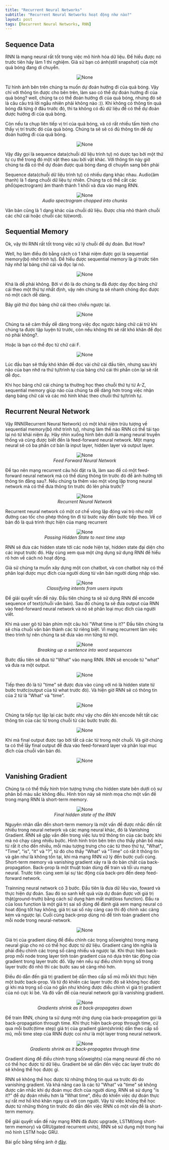 ```yaml
---
title: "Recurrent Neural Networks"
subtitle: "Recurrent Neural Networks hoạt động như nào?"
layout: post
tags: [Recurrent Neural Networks, RNN]
---
```


## Sequence Data 

 RNN là mạng neural rất tốt trong việc mô hình hóa dữ liệu. Để hiểu được nó trước tiên hãy làm 1 thí nghiệm. Giả sử bạn có ảnh(still snapshot) của một quả bóng đang di chuyển. 
 
 <center>
  <img src="/img/bp/2018-06-18-RNN/ball.png" alt="None">
 </center>
 
 Từ hình ảnh bên trên chúng ta muốn dự đoán hướng đi của quả bóng. Vậy chỉ với thông tin được cho bên trên, làm sao có thể dự đoán hướng đi của quả bóng? well, chúng ta có thể đoán hướng đi của quả bóng, nhưng đó sẽ là câu câu trả lời ngẫu nhiên phải không nào :)). Khi không có thông tin quả bóng đã từng ở đâu trước đó, thì ta không có đủ dữ liệu để có thể dự đoán được hướng đi của quả bóng.
 
 Còn nếu ta chụp liên tiếp vị trí của quả bóng, và có rất nhiều tấm hình cho thấy vị trí trước đó của quả bóng. Chúng ta sẽ sẽ có đủ thông tin để dự đoán hướng đi của quả bóng.

 <center>
  <img src="/img/bp/2018-06-18-RNN/ball.gif" alt="None">
 </center>

Vậy đây gọi là sequence data(chuỗi dữ liệu trình tự) nó dược tạo bởi một thứ tự cụ thể trong đó một vật theo sau bởi vật khác. Với thông tin này giờ chúng ta đã có thể dự đoán được quả bóng đang di chuyển sang bên phải

Sequence data(chuỗi dữ liệu trình tự) có nhiều dạng khác nhau. Audio(âm thanh) là 1 dạng chuỗi dữ liệu tự nhiên. Chúng ta có thể cắt các phổ(spectrogram) âm thanh thành 1 khối và đưa vào mạng RNN.

 <center>
  <img src="/img/bp/2018-06-18-RNN/audio.png" alt="None">
  <br>
  <i>Audio spectrogram chopped into chunks</i>
 </center>

Văn bản cũng là 1 dạng khác của chuỗi dữ liệu. Được chia nhỏ thành chuỗi các chữ cái hoặc chuỗi các từ(word).

## Sequential Memory

Ok, vậy thì RNN rất tốt trong việc xử lý chuỗi để dự đoán. But How?

Well, họ làm điều đó bằng cách có 1 khái niệm được gọi là sequential memory(bộ nhớ trình tự). Để hiểu được sequential memory là gì trước tiên hãy nhớ lại bảng chữ cái và đọc lại nó.

 <center>
  <img src="/img/bp/2018-06-18-RNN/abc.png" alt="None">
 </center>
 
 Khá là dễ phải không. Bởi vì đó là do chúng ta đã được dạy đọc bảng chữ cái theo một thứ tự nhất định, vậy nên chúng ta sẽ nhanh chóng đọc được nó một cách dễ dàng.
 
 Bây giờ thử đọc bảng chữ cái theo chiều ngược lại.
 
 <center>
  <img src="/img/bp/2018-06-18-RNN/abcre.png" alt="None">
 </center>
 
 Chúng ta sẽ cảm thấy dễ dàng trong việc đọc ngược bảng chữ cái trừ khi chúng ta được tập luyện từ trước, còn nếu không thì sẽ rất khó khăn để đọc nó phải không?.
 
 Hoặc là bạn có thể đọc từ chữ cái F.
 
 <center>
  <img src="/img/bp/2018-06-18-RNN/fabc.png" alt="None">
 </center>
 
 Lúc đầu bạn sẽ thấy khó khăn để đọc vài chữ cái đầu tiên, nhưng sau khi não của bạn nhớ ra thứ tự/trình tự của bảng chữ cái thì phần còn lại sẽ rất dễ đọc. 
 
Khi học bảng chữ cái chúng ta thường học theo chuỗi thứ tự từ A-Z, sequential memory giúp não của chúng ta dễ dàng hơn trong việc nhận dạng bảng chữ cái và các mô hình khác theo chuỗi thứ tự/trình tự.

## Recurrent Neural Network

Vậy RNN(Recurrent Neural Network) có một khái niệm trừu tượng về sequential memory(bộ nhớ trình tự), nhưng làm thế nào RNN có thể tái tạo lại nó từ khái niệm ấy. Hãy nhìn xuống hình bên dưới là mạng neural truyền thống và cũng được biết đến là feed-forward neural network. Một mạng neural sẽ có ba phần cơ bản là input layer, hidden layer và output layer.

 <center>
  <img src="/img/bp/2018-06-18-RNN/FFW.png" alt="None">
 <br>
 <em>Feed Forward Neural Network</em>
 </center>

Để tạo nên mạng recurrent câu hỏi đặt ra là, làm sao để có một feed-forward neural network mà có thể dùng thông tin trước đó để ảnh hưởng tới thông tin đằng sau?. Nếu chúng ta thêm vào một vòng lặp trong neural network mà có thể đưa thông tin trước đó lên phía trước?

<center>
  <img src="/img/bp/2018-06-18-RNN/RNN.png" alt="None">
 <br>
 <em>Recurrent Neural Network</em>
 </center>

Recurrent neural network có một cơ chế vòng lặp đóng vai trò như một đường cao tốc cho phép thông tin đi từ bước này đến bước tiếp theo. Về cơ bản đó là quá trình thực hiện của mạng recurrent

<center>
  <img src="/img/bp/2018-06-18-RNN/hidden.gif" alt="None">
 <br>
 <em>Passing Hidden State to next time step</em>
 </center>

 RNN sẽ đưa các hidden state tới các node hiện tại, hidden state đại diện cho các input trước đó. Hãy cùng xem qua một ứng dụng sử dụng RNN để hiểu rõ hơn về cách nó hoạt động.

Giả sử chúng ta muốn xây dựng một con chatbot, và con chatbot này có thể phân loại được mục đích của người dùng từ văn bản người dùng nhập vào.

<center>
  <img src="/img/bp/2018-06-18-RNN/classify.gif" alt="None">
 <br>
 <em>Classifying intents from users inputs</em>
 </center>
 
 Để giải quyết vấn đề này. Đầu tiên chúng ta sẽ sử dụng RNN để encode sequence of text(chuỗi văn bản). Sau đó chúng ta sẽ đưa output của RNN vào feed-forward neural network và nó sẽ phân loại mục đích của người viết.
 
 Khi mà user gõ từ bàn phím một câu hỏi "What time is it?" Đầu tiên chúng ta sẽ chia chuỗi văn bản thành các từ riêng biệt. Vì mạng recurrent làm việc theo trình tự nên chúng ta sẽ đưa vào rnn từng từ một.
 
 <center>
  <img src="/img/bp/2018-06-18-RNN/breakingsen.gif" alt="None">
 <br>
 <em>Breaking up a sentence into word sequences</em>
 </center>
 
 Bước đầu tiên sẽ đưa từ "What" vào mạng RNN. RNN sẽ encode từ "what" và đưa ra một output.
 
 <center>
  <img src="/img/bp/2018-06-18-RNN/breakingsen2.gif" alt="None">
 </center>
 
 Tiếp theo đó là từ "time" sẽ được đưa vào cùng với nó là hidden state từ bước trước(output của từ what trước đó). Và hiện giờ RNN sẽ có thông tin của 2 từ là "What" và "time".
 
 <center>
  <img src="/img/bp/2018-06-18-RNN/breakingsen3.gif" alt="None">
 </center>
 
 Chúng ta tiếp tục lặp lại các bước như vậy cho đến khi encode hết tất các thông tin của các từ trong chuỗi từ các bước trước đó.
 
  <center>
  <img src="/img/bp/2018-06-18-RNN/breakingsen4.gif" alt="None">
 </center>
 
 Khi mà final output được tạo bởi tất cả các từ trong một chuỗi. Và giờ chúng ta có thể lấy final output để đưa vào feed-forward layer và phân loại mục đích của chuỗi văn bản đó.
 
  <center>
  <img src="/img/bp/2018-06-18-RNN/breakingsen5.gif" alt="None">
 </center>
 
## Vanishing Gradient
 
 Chúng ta có thể thấy hình tròn tượng trưng cho hidden state bên dưới có sự phân bố màu sắc không đều. Hình tròn này sẽ minh mọa cho một vấn đề trong mạng RNN là short-term memory.
 
 <center>
  <img src="/img/bp/2018-06-18-RNN/final.png" alt="None">
 <br>
 <em>Final hidden state of the RNN</em>
 </center>

Nguyên nhân dẫn đến short-term memory là một vấn đề được nhắc đến rất nhiều trong neural network và các mạng neural khác, đó là Vanishing Gradient. RNN sẽ gặp vấn đền trong việc lưu trữ thông tin của các bước khi mà nó chạy càng nhiều bước. Hình hình tròn bên trên cho thấy phân bố màu từ rất ít cho đến nhiều, mỗi màu tượng trưng cho các từ theo thứ tự, "What", "Time", "is", "it" và "?", từ đó cho thấy "What" và "Time" có rất ít thông tin và gân như là không tồn tại, khi mà mạng RNN xử lý đến bước cuối cùng. Short-term memory và vanishing gradient xảy ra là do bản chất của back-propagation. Back-prop là một thuật toán dùng để train và tối ưu mạng neural. Trước tiên cùng xem lại sự tác động của back-pro đến deep feed-forward network.

Trainning neural network có 3 bước. Đầu tiên là đưa dữ liệu vào, foward và thực hiện dự đoán. Sau đó so sanh kết quả vừa dự đoán được với giá trị thật(ground-truth) bằng cách sử dụng hàm mất mát(loss function). Đầu ra của loss function là một giá trị sai số dùng để đánh giá xem mạng neural có hoat động tốt hay không, giá trị sai số này càng cao thì độ chính xác càng kém và ngược lại. Cuối cùng back-prop dùng nó để tính toán gradient cho mỗi node trong neural-network. 

<center>
  <img src="/img/bp/2018-06-18-RNN/backpropa.gif" alt="None">
 </center>
 
 Giá trị của gradient dùng để điều chỉnh các trọng số(weights) trong mạng neural giúp cho nó có thể học được từ dữ liệu. Gradient càng lớn nghĩa là phải điều chỉnh các trọng số càng nhiều và ngược lại. Khi thực hiện back-prop mỗi node trong layer tính toán gradient của nó dựa trên tác động của gradient trong layer trước đố. Vậy nên nếu sự điều chỉnh trọng số trong layer trước đó nhỏ thì các bước sau sẽ càng nhỏ hơn.
 
 Điều đó dẫn đến giá trị gradient bé dần theo cấp số mũ mỗi khi thực hiện một bước back-prop. Và từ đó khiến các layer trước đó sẽ không học được gì khi mà trọng số của nó gần như không được điều chỉnh vì giá trị gradient của nó cực kì bé. Và đó vấn đề của neural network gọi là vanishing gradient.

<center>
  <img src="/img/bp/2018-06-18-RNN/backpropashrink.gif" alt="None">
 <br>
 <em>Gradients shrink as it back-propagates down</em>
 </center>
 
 Để train RNN, chúng ta sử dụng một ứng dụng của back-propagation gọi là back-propagation through time. Khi thực hiện back-prop through time, cứ qua mỗi bước(time step) giá trị của gradient giảm(shrink) dần theo cấp số mũ, mỗi time step của RNN được coi như là một layer trong neural network.
 
<center>
  <img src="/img/bp/2018-06-18-RNN/backpropatime.gif" alt="None">
 <br>
 <em>Gradients shrink as it back-propagates through time</em>
 </center>
 
 Gradient dùng để điều chỉnh trọng số(weights) của mạng neural để cho nó có thể học được từ dữ liệu. Gradient bé sẽ dẫn đến việc các layer trước đó sẽ không thể học được gì.
 
 RNN sẽ không thể học được từ những thông tin quá xa trước đó do vanishing gradient. Và khả năng cao là các từ "What" và "time" sẽ không được cân nhắc khi dự đoán mục đích của người dùng. RNN sẽ sử dụng "is it?" để dự đoán nhiều hơn là "What time", điều đó khiến việc dự đoán thực sự rất mơ hồ khó khăn ngay cả với con người. Vậy từ việc không thể học được từ những thông tin trước đó dẫn đến việc RNN có một vấn đề là short-term memory.
 
 
 Để giải quyết vấn đề này mạng RNN đã được upgrade, LSTM(long short-term memory) và  GRU(gated recurrent units), RNN sẽ sử dụng một trong hai mô hình LSTM hoặc GRU.

 Bài gốc bằng tiếng ảnh ở [đây](https://towardsdatascience.com/illustrated-guide-to-recurrent-neural-networks-79e5eb8049c9).
